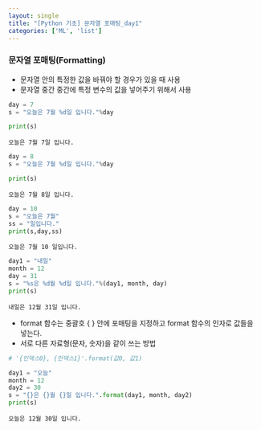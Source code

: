 ```yaml
---
layout: single
title: "[Python 기초] 문자열 포매팅_day1"
categories: ['ML', 'list']
---
```


### 문자열 포매팅(Formatting)
- 문자열 안의 특정한 값을 바꿔야 할 경우가 있을 때 사용
- 문자열 중간 중간에 특정 변수의 값을 넣어주기 위해서 사용


```python
day = 7
s = "오늘은 7월 %d일 입니다."%day

print(s)
```

    오늘은 7월 7일 입니다.
    


```python
day = 8
s = "오늘은 7월 %d일 입니다."%day

print(s)
```

    오늘은 7월 8일 입니다.
    


```python
day = 10
s = "오늘은 7월"
ss = "일입니다."
print(s,day,ss)
```

    오늘은 7월 10 일입니다.
    


```python
day1 = "내일"
month = 12
day = 31
s = "%s은 %d월 %d일 입니다."%(day1, month, day)
print(s)
```

    내일은 12월 31일 입니다.
    

- format 함수는 중괄호 { } 안에 포매팅을 지정하고 format 함수의 인자로 값들을 넣는다.
- 서로 다른 자료형(문자, 숫자)을 같이 쓰는 방법


```python
# '{인덱스0}, {인덱스1}'.format(값0, 값1)

day1 = "오늘"
month = 12
day2 = 30
s = "{}은 {}월 {}일 입니다.".format(day1, month, day2)
print(s)
```

    오늘은 12월 30일 입니다.
    
